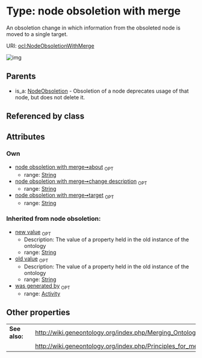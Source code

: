 
# Type: node obsoletion with merge


An obsoletion change in which information from the obsoleted node is moved to a single target.

URI: [ocl:NodeObsoletionWithMerge](http://w3id.org/oclNodeObsoletionWithMerge)


![img](http://yuml.me/diagram/nofunky;dir:TB/class/[NodeObsoletion]^-[NodeObsoletionWithMerge&#124;target:string%20%3F;about:string%20%3F;change_description:string%20%3F;old_value(i):string%20%3F;new_value(i):string%20%3F],[NodeObsoletion],[Activity])

## Parents

 *  is_a: [NodeObsoletion](NodeObsoletion.md) - Obsoletion of a node deprecates usage of that node, but does not delete it.

## Referenced by class


## Attributes


### Own

 * [node obsoletion with merge➞about](node_obsoletion_with_merge_about.md)  <sub>OPT</sub>
    * range: [String](types/String.md)
 * [node obsoletion with merge➞change description](node_obsoletion_with_merge_change_description.md)  <sub>OPT</sub>
    * range: [String](types/String.md)
 * [node obsoletion with merge➞target](node_obsoletion_with_merge_target.md)  <sub>OPT</sub>
    * range: [String](types/String.md)

### Inherited from node obsoletion:

 * [new value](new_value.md)  <sub>OPT</sub>
    * Description: The value of a property held in the old instance of the ontology
    * range: [String](types/String.md)
 * [old value](old_value.md)  <sub>OPT</sub>
    * Description: The value of a property held in the old instance of the ontology
    * range: [String](types/String.md)
 * [was generated by](was_generated_by.md)  <sub>OPT</sub>
    * range: [Activity](Activity.md)

## Other properties

|  |  |  |
| --- | --- | --- |
| **See also:** | | http://wiki.geneontology.org/index.php/Merging_Ontology_Terms |
|  | | http://wiki.geneontology.org/index.php/Principles_for_merging_terms |

